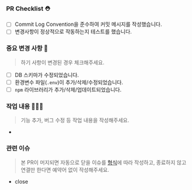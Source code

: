 ### PR Checklist ⛑️

- [ ] Commit Log Convention을 준수하여 커밋 메시지를 작성했습니다.
- [ ] 변경사항이 정상적으로 작동하는지 테스트를 했습니다.

### 중요 변경 사항 🚨

> 하기 사항이 변경된 경우 체크해주세요.

- [ ] DB 스키마가 수정되었습니다.
- [ ] 환경변수 파일(`.env`)이 추가/삭제/수정되었습니다.
- [ ] `npm` 라이브러리가 추가/삭제/업데이트되었습니다.

### 작업 내용 🧑🏻‍💻

> 기능 추가, 버그 수정 등 작업 내용을 작성해주세요.

-

### 관련 이슈

> 본 PR이 머지되면 자동으로 닫을 이슈를 [형식](https://docs.github.com/en/issues/tracking-your-work-with-issues/linking-a-pull-request-to-an-issue)에 따라 작성하고,
> 종료하지 않고 연결만 한다면 예약어 없이 작성해주세요.

- close
